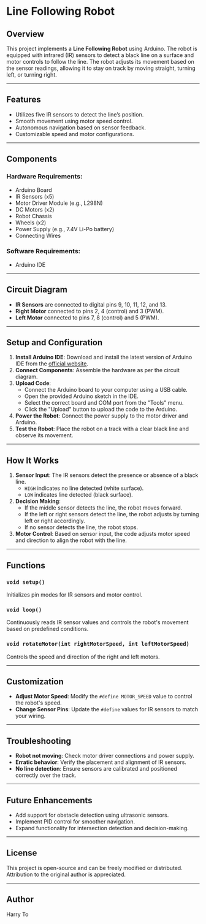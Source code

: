 # Line Following Robot

## Overview
This project implements a **Line Following Robot** using Arduino. The robot is equipped with infrared (IR) sensors to detect a black line on a surface and motor controls to follow the line. The robot adjusts its movement based on the sensor readings, allowing it to stay on track by moving straight, turning left, or turning right.

---

## Features
- Utilizes five IR sensors to detect the line’s position.
- Smooth movement using motor speed control.
- Autonomous navigation based on sensor feedback.
- Customizable speed and motor configurations.

---

## Components
### Hardware Requirements:
- Arduino Board
- IR Sensors (x5)
- Motor Driver Module (e.g., L298N)
- DC Motors (x2)
- Robot Chassis
- Wheels (x2)
- Power Supply (e.g., 7.4V Li-Po battery)
- Connecting Wires

### Software Requirements:
- Arduino IDE

---

## Circuit Diagram
- **IR Sensors** are connected to digital pins 9, 10, 11, 12, and 13.
- **Right Motor** connected to pins 2, 4 (control) and 3 (PWM).
- **Left Motor** connected to pins 7, 8 (control) and 5 (PWM).

---

## Setup and Configuration
1. **Install Arduino IDE**: Download and install the latest version of Arduino IDE from the [official website](https://www.arduino.cc/en/software).
2. **Connect Components**: Assemble the hardware as per the circuit diagram.
3. **Upload Code**:
   - Connect the Arduino board to your computer using a USB cable.
   - Open the provided Arduino sketch in the IDE.
   - Select the correct board and COM port from the "Tools" menu.
   - Click the "Upload" button to upload the code to the Arduino.
4. **Power the Robot**: Connect the power supply to the motor driver and Arduino.
5. **Test the Robot**: Place the robot on a track with a clear black line and observe its movement.

---

## How It Works
1. **Sensor Input**: The IR sensors detect the presence or absence of a black line.
   - `HIGH` indicates no line detected (white surface).
   - `LOW` indicates line detected (black surface).
2. **Decision Making**:
   - If the middle sensor detects the line, the robot moves forward.
   - If the left or right sensors detect the line, the robot adjusts by turning left or right accordingly.
   - If no sensor detects the line, the robot stops.
3. **Motor Control**: Based on sensor input, the code adjusts motor speed and direction to align the robot with the line.

---

## Functions
### `void setup()`
Initializes pin modes for IR sensors and motor control.

### `void loop()`
Continuously reads IR sensor values and controls the robot's movement based on predefined conditions.

### `void rotateMotor(int rightMotorSpeed, int leftMotorSpeed)`
Controls the speed and direction of the right and left motors.

---

## Customization
- **Adjust Motor Speed**: Modify the `#define MOTOR_SPEED` value to control the robot's speed.
- **Change Sensor Pins**: Update the `#define` values for IR sensors to match your wiring.

---

## Troubleshooting
- **Robot not moving**: Check motor driver connections and power supply.
- **Erratic behavior**: Verify the placement and alignment of IR sensors.
- **No line detection**: Ensure sensors are calibrated and positioned correctly over the track.

---

## Future Enhancements
- Add support for obstacle detection using ultrasonic sensors.
- Implement PID control for smoother navigation.
- Expand functionality for intersection detection and decision-making.

---

## License
This project is open-source and can be freely modified or distributed. Attribution to the original author is appreciated.

---

## Author
Harry To

